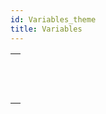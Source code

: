 ```yaml
---
id: Variables_theme
title: Variables
---
```



||
|---|
|[<!-- INCLUDE #_command_.CLEAR VARIABLE.Syntax -->](../../commands-legacy/clear-variable.md)<br/>|
|[<!-- INCLUDE #_command_.LOAD VARIABLES.Syntax -->](../../commands-legacy/load-variables.md)<br/>|
|[<!-- INCLUDE #_command_.SAVE VARIABLES.Syntax -->](../../commands-legacy/save-variables.md)<br/>|
